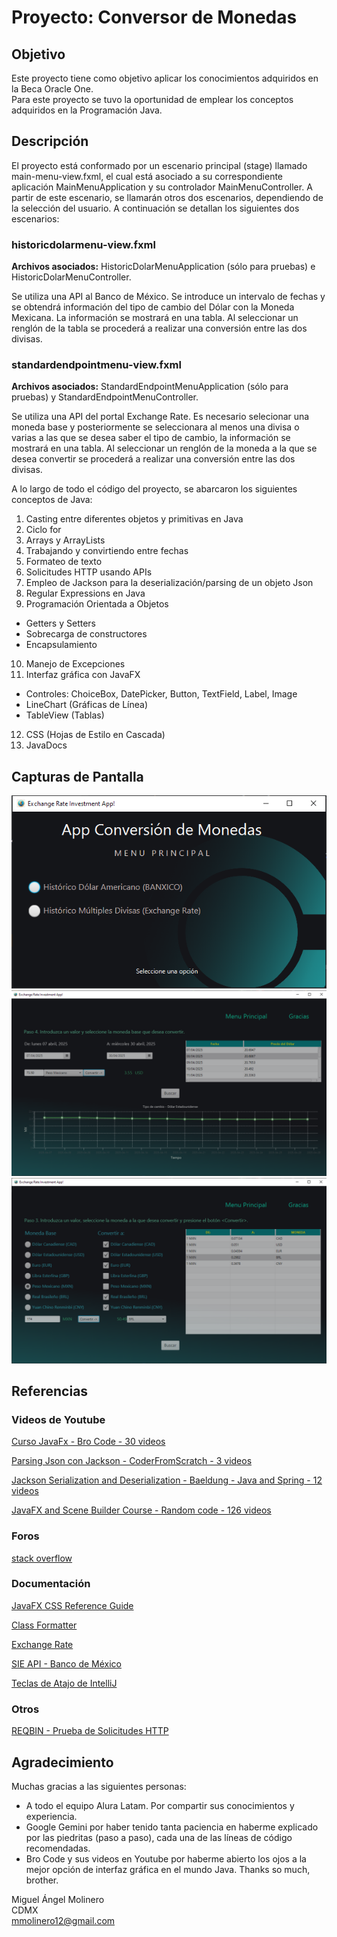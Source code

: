 # Proyecto: Conversor de Monedas  

## Objetivo

Este proyecto tiene como objetivo aplicar los conocimientos adquiridos en la Beca Oracle One.  
Para este proyecto se tuvo la oportunidad de emplear los conceptos adquiridos en la Programación Java.

## Descripción

El proyecto está conformado por un escenario principal (stage) llamado main-menu-view.fxml, el cual está asociado a su correspondiente aplicación MainMenuApplication y su controlador MainMenuController. A partir de este escenario, se llamarán otros dos escenarios, dependiendo de la selección del usuario. A continuación se detallan los siguientes dos escenarios:

### historicdolarmenu-view.fxml
**Archivos asociados:** HistoricDolarMenuApplication (sólo para pruebas) e HistoricDolarMenuController.

Se utiliza una API al Banco de México. Se introduce un intervalo de fechas y se obtendrá información del tipo de cambio del Dólar con la Moneda Mexicana. La información se mostrará en una tabla. Al seleccionar un renglón de la tabla se procederá a realizar una conversión entre las dos divisas.

### standardendpointmenu-view.fxml
**Archivos asociados:** StandardEndpointMenuApplication (sólo para pruebas) y StandardEndpointMenuController.

Se utiliza una API del portal Exchange Rate. Es necesario selecionar una moneda base y posteriormente se seleccionara al menos una divisa o varias a las que se desea saber el tipo de cambio, la información se mostrará en una tabla. Al seleccionar un renglón de la moneda a la que se desea convertir se procederá a realizar una conversión entre las dos divisas.

A lo largo de todo el código del proyecto, se abarcaron los siguientes conceptos de Java:

1. Casting entre diferentes objetos y primitivas en Java
2. Ciclo for
3. Arrays y ArrayLists
4. Trabajando y convirtiendo entre fechas
5. Formateo de texto
6. Solicitudes HTTP usando APIs
7. Empleo de Jackson para la deserialización/parsing de un objeto Json
8. Regular Expressions en Java
9. Programación Orientada a Objetos
- Getters y Setters
- Sobrecarga de constructores
- Encapsulamiento
10. Manejo de Excepciones
11. Interfaz gráfica con JavaFX
- Controles: ChoiceBox, DatePicker, Button, TextField, Label, Image
- LineChart (Gráficas de Línea)
- TableView (Tablas)
12. CSS (Hojas de Estilo en Cascada)
13. JavaDocs

## Capturas de Pantalla

![Menu Principal de la App](MenuPrincipal.png)
![Opción 1 de la App](Opcion1.png)
![Opción 1 de la App](Opcion2.png)

## Referencias

### Videos de Youtube
[Curso JavaFx - Bro Code - 30 videos](https://www.youtube.com/watch?v=_7OM-cMYWbQ&list=PLZPZq0r_RZOM-8vJA3NQFZB7JroDcMwev)  

[Parsing Json con Jackson - CoderFromScratch - 3 videos](https://www.youtube.com/watch?v=Hv_a3ZBSO_g&list=PLAuGQNR28pW4dOc5uytMdzcQ4-TCJFUN4)  

[Jackson Serialization and Deserialization - Baeldung - Java and Spring - 12 videos](https://www.youtube.com/watch?v=Hv_a3ZBSO_g&list=PLAuGQNR28pW4dOc5uytMdzcQ4-TCJFUN4)  

[JavaFX and Scene Builder Course - Random code - 126 videos](https://www.youtube.com/watch?v=WDaXpDtYk3E&list=PLrzWQu7Ajpi26jZvP8JhEJgFPFEj_fojO&index=1)  

### Foros
[stack overflow](https://stackoverflow.com/questions)  

### Documentación
[JavaFX CSS Reference Guide](https://docs.oracle.com/javafx/2/api/javafx/scene/doc-files/cssref.html)  

[Class Formatter](https://docs.oracle.com/javase/7/docs/api/java/util/Formatter.html#syntax)  

[Exchange Rate](https://www.exchangerate-api.com/docs/standard-requests)  

[SIE API - Banco de México](https://www.banxico.org.mx/SieAPIRest/service/v1/)  

[Teclas de Atajo de IntelliJ](https://www.jetbrains.com/help/idea/reference-keymap-win-default.html#code_folding)  

### Otros
[REQBIN - Prueba de Solicitudes HTTP](https://reqbin.com/mvzj7dss)  


## Agradecimiento

Muchas gracias a las siguientes personas:  
- A todo el equipo Alura Latam. Por compartir sus conocimientos y experiencia.
- Google Gemini por haber tenido tanta paciencia en haberme explicado por las piedritas (paso a paso), cada una de las líneas de código recomendadas.
- Bro Code y sus videos en Youtube por haberme abierto los ojos a la mejor opción de interfaz gráfica en el mundo Java. Thanks so much, brother.

Miguel Ángel Molinero  
CDMX  
<mmolinero12@gmail.com>





